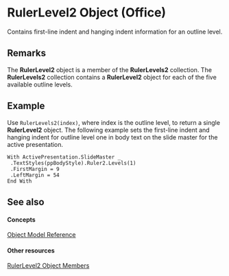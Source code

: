 
# RulerLevel2 Object (Office)

Contains first-line indent and hanging indent information for an outline level.


## Remarks

The  **RulerLevel2** object is a member of the **RulerLevels2** collection. The **RulerLevels2** collection contains a **RulerLevel2** object for each of the five available outline levels.


## Example

Use  `RulerLevels2(index)`, where index is the outline level, to return a single  **RulerLevel2** object. The following example sets the first-line indent and hanging indent for outline level one in body text on the slide master for the active presentation.


```
With ActivePresentation.SlideMaster _ 
 .TextStyles(ppBodyStyle).Ruler2.Levels(1) 
 .FirstMargin = 9 
 .LeftMargin = 54 
End With 

```


## See also


#### Concepts


[Object Model Reference](499c789a-aba2-0fad-649a-0ea964cd3b5e.md)
#### Other resources


[RulerLevel2 Object Members](e70ec0f0-2e89-927d-6eea-27bb4b8f5e6f.md)
